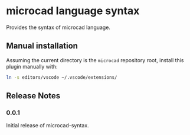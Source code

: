 # microcad language syntax

Provides the syntax of microcad language.

## Manual installation

Assuming the current directory is the `microcad` repository root, install this plugin manually with:

```sh
ln -s editors/vscode ~/.vscode/extensions/
```

## Release Notes

### 0.0.1

Initial release of microcad-syntax.
